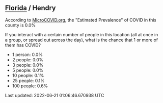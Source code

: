 
## [Florida](/united-states/florida) / Hendry

According to [MicroCOVID.org](http://microcovid.org),
the "Estimated Prevalence" of COVID in this county is 0.0%

If you interact with a certain number of people in this location
(all at once in a group, or spread out across the day), what is the chance that
1 or more of them has COVID?

- 1 person: 0.0%
- 2 people: 0.0%
- 3 people: 0.0%
- 5 people: 0.0%
- 10 people: 0.1%
- 25 people: 0.1%
- 100 people: 0.6%

Last updated: 2022-06-21 01:06:46.670938 UTC
